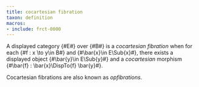 ```yaml
---
title: cocartesian fibration
taxon: definition
macros:
- include: frct-0000
---
```


A displayed category {#E#} over {#B#} is a *cocartesian fibration* when for each
{#f : x \to y\in B#} and {#\bar{x}\in E\Sub{x}#}, there exists a displayed object
{#\bar{y}\in E\Sub{y}#} and a *cocartesian* morphism {#\bar{f} : \bar{x}\DispTo{f} \bar{y}#}.

Cocartesian fibrations are also known as *opfibrations*.
